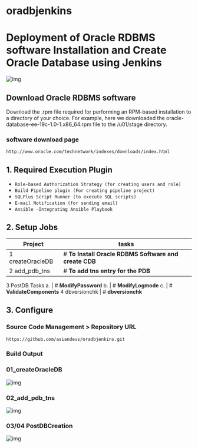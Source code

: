 # oradbjenkins

# Deployment of Oracle RDBMS software Installation and Create Oracle Database using Jenkins
![img](https://cdn-images-1.medium.com/max/800/1*nYjITJd5Hjm1A0WEq24WBw.png)

## Download Oracle RDBMS software 
Download the .rpm file required for performing an RPM-based installation to a directory of your choice. For example, here we downloaded the oracle-database-ee-19c-1.0-1.x86_64.rpm file to the /u01/stage directory.

### software download page
```
http://www.oracle.com/technetwork/indexes/downloads/index.html
```

## 1. Required Execution Plugin

* `Role-based Authorization Strategy (for creating users and role)`
* `Build Pipeline plugin (For creating pipeline project)`
* `SQLPlus Script Runner (to execute SQL scripts)`
* `E-mail Notification (for sending email)`
* `Ansible -Integrating Ansible Playbook`

## 2. Setup Jobs


Project              | tasks
-------------------- | ---------------------------------
1 createOracleDB     | # **To Install Oracle RDBMS Software and create CDB**
2 add_pdb_tns        | # **To add tns entry for the PDB**
3 PostDB Tasks
   a.                | # **ModifyPassword**
   b.                | # **ModifyLogmode**
   c.                | # **ValidateComponents**
4 dbversionchk       | # **dbversionchk**

## 3. Configure
### Source Code Management > Repository URL
```
https://github.com/asiandevs/oradbjenkins.git
```

### Build Output

### 01_createOracleDB
![img](https://cdn-images-1.medium.com/max/800/1*oiL9yUcZxIRkMI7xeVHe6A.png)
### 02_add_pdb_tns
![img](https://cdn-images-1.medium.com/max/800/1*a20jvUsCAgKNxYvv4YXdgw.png)
### 03/04 PostDBCreation
![img](https://cdn-images-1.medium.com/max/1200/1*zCrM2_bLSkGrvN3IUbq-6A.png)

